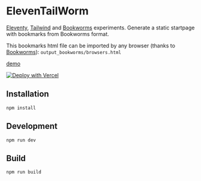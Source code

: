 # ElevenTailWorm

[Eleventy](https://www.11ty.dev/), [Tailwind](https://tailwindcss.com/) and [Bookworms](https://github.com/thearegee/bookworms) experiments. Generate a static startpage with bookmarks from Bookworms format.

This bookmarks html file can be imported by any browser (thanks to [Bookworms](https://github.com/thearegee/bookworms)):
```output_bookworms/browsers.html```

[demo](https://eleven-tail-worm.vercel.app/)

[![Deploy with Vercel](https://vercel.com/button)](https://vercel.com/new/clone?repository-url=https%3A%2F%2Fgithub.com%2Freithose%2FElevenTailWorm)

## Installation

```npm install```

## Development

```npm run dev```

## Build

```npm run build```
